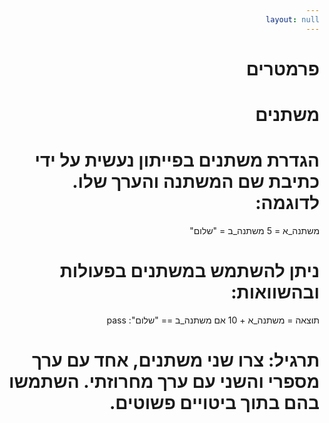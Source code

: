 ```yaml
---
layout: null
---
```


<style>
    body {
        direction: rtl;
    }
</style>

# פרמטרים

# משתנים
# הגדרת משתנים בפייתון נעשית על ידי כתיבת שם המשתנה והערך שלו. לדוגמה:
משתנה_א = 5
משתנה_ב = "שלום"

# ניתן להשתמש במשתנים בפעולות ובהשוואות:
תוצאה = משתנה_א + 10
אם משתנה_ב == "שלום":
    pass

# תרגיל: צרו שני משתנים, אחד עם ערך מספרי והשני עם ערך מחרוזתי. השתמשו בהם בתוך ביטויים פשוטים.


